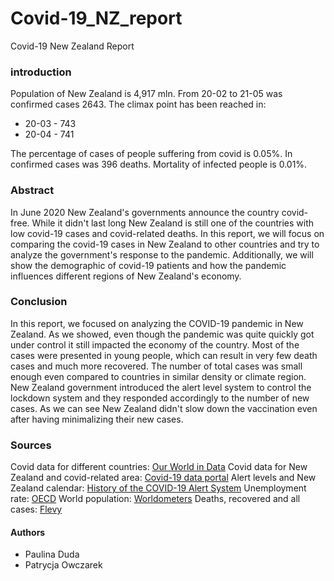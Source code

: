 # Covid-19_NZ_report
Covid-19 New Zealand Report

### introduction
Population of New Zealand is 4,917 mln. From 20-02 to 21-05 was confirmed cases 2643. 
The climax point has been reached in:
- 20-03 - 743
- 20-04 - 741

The percentage of cases of people suffering from covid is 0.05%.
In confirmed cases was 396 deaths. Mortality of infected people is 0.01%.

### Abstract

In June 2020 New Zealand's governments announce the country covid-free. While it didn't last long New Zealand is still one of the countries with low covid-19 cases and covid-related deaths. In this report, we will focus on comparing the covid-19 cases in New Zealand to other countries and try to analyze the government's response to the pandemic. Additionally, we will show the demographic of covid-19 patients and how the pandemic influences different regions of New Zealand's economy.

### Conclusion
In this report, we focused on analyzing the COVID-19 pandemic in New Zealand. As we showed, even though the pandemic was quite quickly got under control it still impacted the economy of the country. Most of the cases were presented in young people, which can result in very few death cases and much more recovered. The number of total cases was small enough even compared to countries in similar density or climate region. New Zealand government introduced the alert level system to control the lockdown system and they responded accordingly to the number of new cases. As we can see New Zealand didn't slow down the vaccination even after having minimalizing their new cases.

### Sources

Covid data for different countries: [Our World in Data](https://ourworldindata.org/coronavirus/country/new-zealand)
Covid data for New Zealand and covid-related area: [Covid-19 data portal](https://www.stats.govt.nz/experimental/covid-19-data-portal)
Alert levels and New Zealand calendar: [History of the COVID-19 Alert System](https://covid19.govt.nz/alert-system/history-of-the-covid-19-alert-system/)
Unemployment rate: [OECD](https://data.oecd.org/unemp/unemployment-rate.htm#indicator-chart)
World population: [Worldometers](https://www.worldometers.info/world-population/population-by-country/)
Deaths, recovered and all cases: [Flevy](https://flevy.com/coronavirus/new-zealand)

#### Authors
- Paulina Duda
- Patrycja Owczarek





